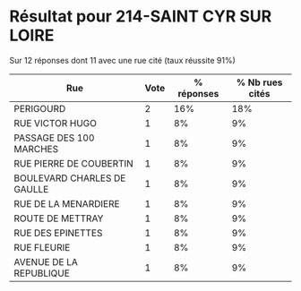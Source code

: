 # Résultat pour 214-SAINT CYR SUR LOIRE

Sur 12 réponses dont 11 avec une rue cité (taux réussite 91%)

| Rue | Vote | % réponses | % Nb rues cités|
|-----|------|------------|----------------|
| PERIGOURD | 2 | 16% | 18%|
| RUE VICTOR HUGO | 1 | 8% | 9%|
| PASSAGE DES 100 MARCHES | 1 | 8% | 9%|
| RUE PIERRE DE COUBERTIN | 1 | 8% | 9%|
| BOULEVARD CHARLES DE GAULLE | 1 | 8% | 9%|
| RUE DE LA MENARDIERE | 1 | 8% | 9%|
| ROUTE DE METTRAY | 1 | 8% | 9%|
| RUE DES EPINETTES | 1 | 8% | 9%|
| RUE FLEURIE | 1 | 8% | 9%|
| AVENUE DE LA REPUBLIQUE | 1 | 8% | 9%|
